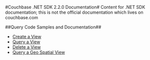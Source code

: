 #Couchbase .NET SDK 2.2.0 Documentation#
Content for .NET SDK documentation; this is not the official documentation which lives on couchbase.com

##Query Code Samples and Documentation##
- [Create a View](https://github.com/couchbaselabs/dotnet-documentation/blob/master/query/create-view.md)
- [Query a View](https://github.com/couchbaselabs/dotnet-documentation/blob/master/query/query-view.md)
- [Delete a View](https://github.com/couchbaselabs/dotnet-documentation/blob/master/query/delete-view.md)
- [Query a Geo Spatial View](https://github.com/couchbaselabs/dotnet-documentation/blob/master/query/query-geo-view.md)
